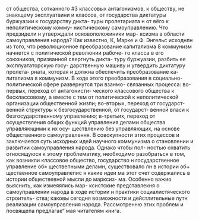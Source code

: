 ст общества, сотканного #3 классовых антагонизмов,
к обществу, не знающему эксплуатаини и классов, от
государства диктатуры буржуазии к государству дикта-
туры пролетариата н от вёго к неполитическому комму-
нистическому самоуправлению.
Что лредзидели н утверждали осяовоположиники мар-
ксизма в области самоуправления народа?
Как известно, К, Марке и Ф. Энгельс исходнлн из
того, что революционное преобразование капитализма 8
коммунизм начнется с политической революнии рабоче-
го класса в его союзников, призванной свергнуть дикта-
туру буржуазии, разбить ее эксплуататорскую госу-
дарственную машиву и утвердить диктатуру пролета-
рната, которая и должна обеспечить преобразование ка-
литализма в коммунизм. В ходе этого преобразования в
социально-политической сфере развернутся три взанмо-
связанных процесса: во-первых, переход от антагонисти-
ческого классового общества к бесклассовому, а вместе
с тем от политической к неполитической организации
общественной жизпи; во-вторых, переход от государст-
венной структуры к безгосударственной, от государст-
венной власи к безгосударственному управлению;
в-третьих, переход от осуществления общих функций
управления делами общества управляющими к их осу-
ществлению без управляющих, на основе общественного
самоугравлення.
В совокупности этих процессов и заключается суть
исходных идей научного коммунизма о становлении и
развитии самоуправления народа. Однако чтобы пол-
ностью охватить относящуюся к этому проблематику,
необходимо разобраться в том, как возникли классовое
общество, государство н государственное управление об»
ществепными деламн, существовало лн в истории об+
ществениое самоуправлепис н какие идеи ма этот счет
содержались в истории обществевной мысли до марксиз-
ма. Особенно важио выяснить, как измеяялись мар-
ксистские представлекня о самоуправлении народа в
ходе истории н практики социалистяческого строитель-
ства; каковы сегодня возможности и дейстлительные
лутн реализации самоуправления народа.
Рассмотренню этих проблем и посвящепа предлагае“
мая читателям книга.
